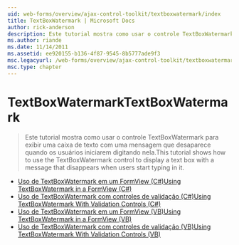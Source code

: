 ```yaml
---
uid: web-forms/overview/ajax-control-toolkit/textboxwatermark/index
title: TextBoxWatermark | Microsoft Docs
author: rick-anderson
description: Este tutorial mostra como usar o controle TextBoxWatermark para exibir uma caixa de texto com uma mensagem que desaparece quando os usuários iniciarem digitando nela.
ms.author: riande
ms.date: 11/14/2011
ms.assetid: ee920155-b136-4f87-9545-8b5777ade9f3
msc.legacyurl: /web-forms/overview/ajax-control-toolkit/textboxwatermark
msc.type: chapter
---
```

<a name="textboxwatermark"></a><span data-ttu-id="dbaa0-103">TextBoxWatermark</span><span class="sxs-lookup"><span data-stu-id="dbaa0-103">TextBoxWatermark</span></span>
====================
> <span data-ttu-id="dbaa0-104">Este tutorial mostra como usar o controle TextBoxWatermark para exibir uma caixa de texto com uma mensagem que desaparece quando os usuários iniciarem digitando nela.</span><span class="sxs-lookup"><span data-stu-id="dbaa0-104">This tutorial shows how to use the TextBoxWatermark control to display a text box with a message that disappears when users start typing in it.</span></span>


- [<span data-ttu-id="dbaa0-105">Uso de TextBoxWatermark em um FormView (C#)</span><span class="sxs-lookup"><span data-stu-id="dbaa0-105">Using TextBoxWatermark in a FormView (C#)</span></span>](using-textboxwatermark-in-a-formview-cs.md)
- [<span data-ttu-id="dbaa0-106">Uso de TextBoxWatermark com controles de validação (C#)</span><span class="sxs-lookup"><span data-stu-id="dbaa0-106">Using TextBoxWatermark With Validation Controls (C#)</span></span>](using-textboxwatermark-with-validation-controls-cs.md)
- [<span data-ttu-id="dbaa0-107">Uso de TextBoxWatermark em um FormView (VB)</span><span class="sxs-lookup"><span data-stu-id="dbaa0-107">Using TextBoxWatermark in a FormView (VB)</span></span>](using-textboxwatermark-in-a-formview-vb.md)
- [<span data-ttu-id="dbaa0-108">Uso de TextBoxWatermark com controles de validação (VB)</span><span class="sxs-lookup"><span data-stu-id="dbaa0-108">Using TextBoxWatermark With Validation Controls (VB)</span></span>](using-textboxwatermark-with-validation-controls-vb.md)

